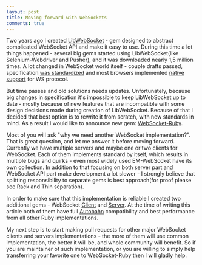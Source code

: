 ```yaml
---
layout: post
title: Moving forward with WebSockets
comments: true
---
```


Two years ago I created [LibWebSocket](https://rubygems.org/gems/libwebsocket) - gem designed to abstract complicated WebSocket API and make it easy to use. During this time a lot things happened - several big gems started using LibWebSocket(like Selenium-Webdriver and Pusher), and it was downloaded nearly 1,5 million times. A lot changed in WebSocket world itself - couple drafts passed, specification [was standardized](http://datatracker.ietf.org/doc/rfc6455/?include_text=1) and most browsers implemented [native support](http://caniuse.com/websockets) for WS protocol.

But time passes and old solutions needs updates. Unfortunately, because big changes in specification it's impossible to keep LibWebSocket up to date - mostly because of new features that are incompatible with some design decisions made during creation of LibWebSocket. Because of that I decided that best option is to rewrite it from scratch, with new standards in mind. As a result I would like to announce new gem: [WebSocket-Ruby](https://github.com/imanel/websocket-ruby).

Most of you will ask "why we need another WebSocket implementation?". That is great question, and let me answer it before moving forward. Currently we have multiple servers and maybe one or two clients for WebSocket. Each of them implements standard by itself, which results in multiple bugs and quirks - even most widely used EM-WebSocket have its own collection. In addition to that focusing on both server part and WebSocket API part make development a lot slower - I strongly believe that splitting responsibility to separate gems is best approach(for proof please see Rack and Thin separation).

In order to make sure that this implementation is reliable I created two additional gems - WebSocket [Client](http://github.com/imanel/websocket-eventmachine-client) and [Server](http://github.com/imanel/websocket-eventmachine-server). At the time of writing this article both of them have full [Autobahn](http://autobahn.ws) compatibility and best performance from all other Ruby implementations.

My next step is to start making pull requests for other major WebSocket clients and servers implementations - the more of them will use common implementation, the better it will be, and whole community will benefit. So if you are maintainer of such implementation, or you are willing to simply help transferring your favorite one to WebSocket-Ruby then I will gladly help.
